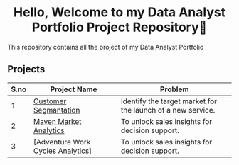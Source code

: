 <h1 align="center">Hello, Welcome to my Data Analyst Portfolio Project Repository👋</h1>
This repository contains all the project of my Data Analyst Portfolio
  
## Projects
| S.no | Project Name | Problem |
| --------------- | --------------- | --------------- |
| 1 | [Customer Segmantation](https://github.com/manishsahu7158/Portfolio/tree/main/Customer%20Segmentation) | Identify the target market for the launch of a new service. |
| 2 | [Maven Market Analytics](https://github.com/manishsahu7158/Portfolio/tree/main/Maven%20Market%20Analytics) | To unlock sales insights for decision support. |
| 3 | [Adventure Work Cycles Analytics] | To unlock sales insights for decision support.

